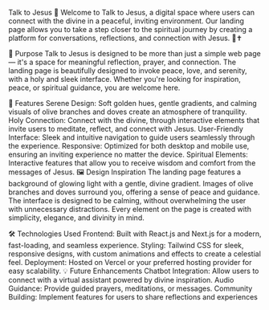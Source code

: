 Talk to Jesus 🌟
Welcome to Talk to Jesus, a digital space where users can connect with the divine in a peaceful, inviting environment. Our landing page allows you to take a step closer to the spiritual journey by creating a platform for conversations, reflections, and connection with Jesus. 🌿✝️

🌟 Purpose
Talk to Jesus is designed to be more than just a simple web page — it's a space for meaningful reflection, prayer, and connection. The landing page is beautifully designed to invoke peace, love, and serenity, with a holy and sleek interface. Whether you're looking for inspiration, peace, or spiritual guidance, you are welcome here.

🚀 Features
Serene Design: Soft golden hues, gentle gradients, and calming visuals of olive branches and doves create an atmosphere of tranquility.
Holy Connection: Connect with the divine, through interactive elements that invite users to meditate, reflect, and connect with Jesus.
User-Friendly Interface: Sleek and intuitive navigation to guide users seamlessly through the experience.
Responsive: Optimized for both desktop and mobile use, ensuring an inviting experience no matter the device.
Spiritual Elements: Interactive features that allow you to receive wisdom and comfort from the messages of Jesus.
🖼️ Design Inspiration
The landing page features a background of glowing light with a gentle, divine gradient. Images of olive branches and doves surround you, offering a sense of peace and guidance. The interface is designed to be calming, without overwhelming the user with unnecessary distractions. Every element on the page is created with simplicity, elegance, and divinity in mind.

🛠️ Technologies Used
Frontend: Built with React.js and Next.js for a modern, fast-loading, and seamless experience.
Styling: Tailwind CSS for sleek, responsive designs, with custom animations and effects to create a celestial feel.
Deployment: Hosted on Vercel or your preferred hosting provider for easy scalability.
💡 Future Enhancements
Chatbot Integration: Allow users to connect with a virtual assistant powered by divine inspiration.
Audio Guidance: Provide guided prayers, meditations, or messages.
Community Building: Implement features for users to share reflections and experiences
